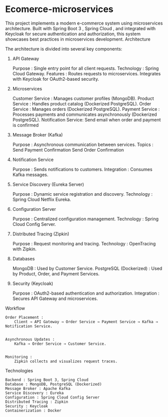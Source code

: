# Ecomerce-microservices
This project implements a modern e-commerce system using microservices architecture. Built with Spring Boot 3 , Spring Cloud , and integrated with Keycloak  for secure authentication and authorization, this system showcases best practices in microservices development. 
Architecture 

The architecture is divided into several key components: 
1. API Gateway 

    Purpose : Single entry point for all client requests.
    Technology : Spring Cloud Gateway.
    Features :
        Routes requests to microservices.
        Integrates with Keycloak for OAuth2-based security.
         
     

2. Microservices 

    Customer Service : Manages customer profiles (MongoDB).
    Product Service : Handles product catalog (Dockerized PostgreSQL).
    Order Service : Manages orders (Dockerized PostgreSQL).
    Payment Service : Processes payments and communicates asynchronously (Dockerized PostgreSQL).
    Notification Service: Send email when order and payment is confirmed 
     

4. Message Broker (Kafka) 

    Purpose : Asynchronous communication between services.
    Topics :
        Send Payment Confirmation
        Send Order Confirmation
         
     

5. Notification Service 

    Purpose : Sends notifications to customers.
    Integration : Consumes Kafka messages.
     

6. Service Discovery (Eureka Server) 

    Purpose : Dynamic service registration and discovery.
    Technology : Spring Cloud Netflix Eureka.
     

7. Configuration Server 

    Purpose : Centralized configuration management.
    Technology : Spring Cloud Config Server.
     

8. Distributed Tracing (Zipkin) 

    Purpose : Request monitoring and tracing.
    Technology : OpenTracing with Zipkin.
     

9. Databases 

    MongoDB : Used by Customer Service.
    PostgreSQL (Dockerized) : Used by Product, Order, and Payment Services.
     

10. Security (Keycloak) 

    Purpose : OAuth2-based authentication and authorization.
    Integration : Secures API Gateway and microservices.
     

Workflow 

    Order Placement : 
        Client → API Gateway → Order Service → Payment Service → Kafka → Notification Service.
         

    Asynchronous Updates : 
        Kafka → Order Service → Customer Service.
         

    Monitoring : 
        Zipkin collects and visualizes request traces.
         
     

Technologies 

    Backend : Spring Boot 3, Spring Cloud
    Database : MongoDB, PostgreSQL (Dockerized)
    Message Broker : Apache Kafka
    Service Discovery : Eureka
    Configuration : Spring Cloud Config Server
    Distributed Tracing : Zipkin
    Security : Keycloak
    Containerization : Docker
     
